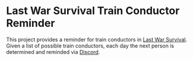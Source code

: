 # Last War Survival Train Conductor Reminder

This project provides a reminder for train conductors in [Last War Survival](https://lastwar.com).
Given a list of possible train conductors, each day the next person is determined and reminded via [Discord](https://discord.com).
